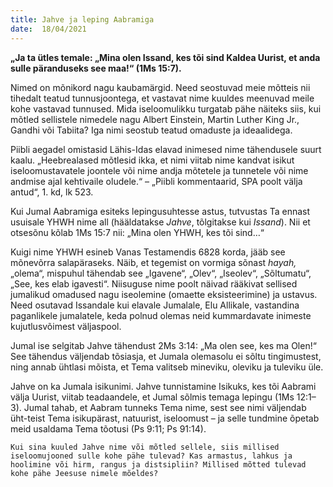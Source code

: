 ```yaml
---
title: Jahve ja leping Aabramiga  
date:  18/04/2021  
---
```


**„Ja ta ütles temale: „Mina olen Issand, kes tõi sind Kaldea Uurist, et anda sulle päranduseks see maa!“ (1Ms 15:7).**

Nimed on mõnikord nagu kaubamärgid. Need seostuvad meie mõtteis nii tihedalt teatud tunnusjoontega, et vastavat nime kuuldes meenuvad meile kohe vastavad tunnused. Mida iseloomulikku turgatab pähe näiteks siis, kui mõtled sellistele nimedele nagu Albert Einstein, Martin Luther King Jr., Gandhi või Tabiita? Iga nimi seostub teatud omaduste ja ideaalidega.

Piibli aegadel omistasid Lähis-Idas elavad inimesed nime tähendusele suurt kaalu. „Heebrealased mõtlesid ikka, et nimi viitab nime kandvat isikut iseloomustavatele joontele või nime andja mõtetele ja tunnetele või nime andmise ajal kehti­vaile oludele.“ – „Piibli kommentaarid, SPA poolt välja antud“, 1. kd, lk 523.

Kui Jumal Aabramiga esiteks lepingusuhtesse astus, tutvustas Ta ennast usu­isale YHWH nime all (hääldatakse _Jahve_, tõlgitakse kui _Issand_). Nii et otsesõnu kõlab 1Ms 15:7 nii: „Mina olen YHWH, kes tõi sind…“

Kuigi nime YHWH esineb Vanas Testamendis 6828 korda, jääb see mõnevõrra salapäraseks. Näib, et tegemist on vormiga sõnast _hayah,_ „olema“, mispuhul tähendab see „Igavene“, „Olev“, „Iseolev“, „Sõltumatu“, „See, kes elab igavesti“. Niisuguse nime poolt näivad rääkivat sellised jumalikud omadused nagu iseolemine (omaette eksisteerimine) ja ustavus. Need osutavad Issandale kui elavale Jumalale, Elu Allikale, vastandina paganlikele jumalatele, keda polnud olemas neid kummardavate inimeste kujutlusvõimest väljaspool.

Jumal ise selgitab Jahve tähendust 2Ms 3:14: „Ma olen see, kes ma Olen!“ See tähendus väljendab tõsiasja, et Jumala olemasolu ei sõltu tingimustest, ning annab ühtlasi mõista, et Tema valitseb mineviku, oleviku ja tuleviku üle.

Jahve on ka Jumala isikunimi. Jahve tunnistamine Isikuks, kes tõi Aabrami välja Uurist, viitab teadaandele, et Jumal sõlmis temaga lepingu (1Ms 12:1–3). Jumal tahab, et Aabram tunneks Tema nime, sest see nimi väljendab üht-teist Tema isiku­pärast, natuurist, iseloomust – ja selle tundmine õpetab meid usaldama Tema tõotusi (Ps 9:11; Ps 91:14).

`Kui sina kuuled Jahve nime või mõtled sellele, siis millised iseloomujooned sulle kohe pähe tulevad? Kas armastus, lahkus ja hoolimine või hirm, rangus ja distsipliin? Millised mõtted tulevad kohe pähe Jeesuse nimele mõeldes?`